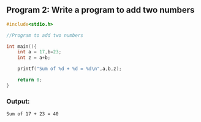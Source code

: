 ## Program 2: Write a program to add two numbers

```C
#include<stdio.h>

//Program to add two numbers

int main(){
	int a = 17,b=23;
	int z = a+b;

	printf("Sum of %d + %d = %d\n",a,b,z);

	return 0;
}
```

### Output:
```
Sum of 17 + 23 = 40
```

